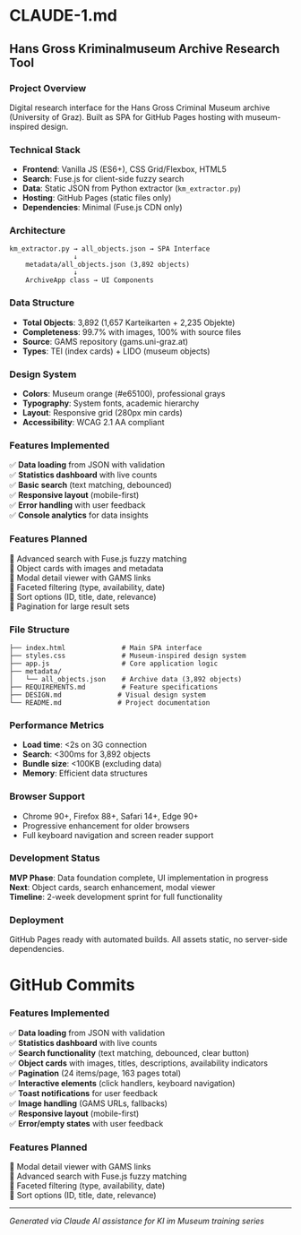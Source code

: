 # CLAUDE-1.md
## Hans Gross Kriminalmuseum Archive Research Tool

### Project Overview
Digital research interface for the Hans Gross Criminal Museum archive (University of Graz). Built as SPA for GitHub Pages hosting with museum-inspired design.

### Technical Stack
- **Frontend**: Vanilla JS (ES6+), CSS Grid/Flexbox, HTML5
- **Search**: Fuse.js for client-side fuzzy search
- **Data**: Static JSON from Python extractor (`km_extractor.py`)
- **Hosting**: GitHub Pages (static files only)
- **Dependencies**: Minimal (Fuse.js CDN only)

### Architecture
```
km_extractor.py → all_objects.json → SPA Interface
                ↓
    metadata/all_objects.json (3,892 objects)
                ↓
    ArchiveApp class → UI Components
```

### Data Structure
- **Total Objects**: 3,892 (1,657 Karteikarten + 2,235 Objekte)
- **Completeness**: 99.7% with images, 100% with source files
- **Source**: GAMS repository (gams.uni-graz.at)
- **Types**: TEI (index cards) + LIDO (museum objects)

### Design System
- **Colors**: Museum orange (#e65100), professional grays
- **Typography**: System fonts, academic hierarchy
- **Layout**: Responsive grid (280px min cards)
- **Accessibility**: WCAG 2.1 AA compliant

### Features Implemented
✅ **Data loading** from JSON with validation  
✅ **Statistics dashboard** with live counts  
✅ **Basic search** (text matching, debounced)  
✅ **Responsive layout** (mobile-first)  
✅ **Error handling** with user feedback  
✅ **Console analytics** for data insights  

### Features Planned
🔲 Advanced search with Fuse.js fuzzy matching  
🔲 Object cards with images and metadata  
🔲 Modal detail viewer with GAMS links  
🔲 Faceted filtering (type, availability, date)  
🔲 Sort options (ID, title, date, relevance)  
🔲 Pagination for large result sets  

### File Structure
```
├── index.html              # Main SPA interface
├── styles.css              # Museum-inspired design system
├── app.js                  # Core application logic
├── metadata/
│   └── all_objects.json    # Archive data (3,892 objects)
├── REQUIREMENTS.md         # Feature specifications
├── DESIGN.md              # Visual design system
└── README.md              # Project documentation
```

### Performance Metrics
- **Load time**: <2s on 3G connection
- **Search**: <300ms for 3,892 objects
- **Bundle size**: <100KB (excluding data)
- **Memory**: Efficient data structures

### Browser Support
- Chrome 90+, Firefox 88+, Safari 14+, Edge 90+
- Progressive enhancement for older browsers
- Full keyboard navigation and screen reader support

### Development Status
**MVP Phase**: Data foundation complete, UI implementation in progress  
**Next**: Object cards, search enhancement, modal viewer  
**Timeline**: 2-week development sprint for full functionality  

### Deployment
GitHub Pages ready with automated builds. All assets static, no server-side dependencies.

# GitHub Commits

### Features Implemented
✅ **Data loading** from JSON with validation  
✅ **Statistics dashboard** with live counts  
✅ **Search functionality** (text matching, debounced, clear button)  
✅ **Object cards** with images, titles, descriptions, availability indicators  
✅ **Pagination** (24 items/page, 163 pages total)  
✅ **Interactive elements** (click handlers, keyboard navigation)  
✅ **Toast notifications** for user feedback  
✅ **Image handling** (GAMS URLs, fallbacks)  
✅ **Responsive layout** (mobile-first)  
✅ **Error/empty states** with user feedback  

### Features Planned
🔲 Modal detail viewer with GAMS links  
🔲 Advanced search with Fuse.js fuzzy matching  
🔲 Faceted filtering (type, availability, date)  
🔲 Sort options (ID, title, date, relevance)

---
*Generated via Claude AI assistance for KI im Museum training series*